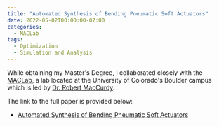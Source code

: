 ```yaml
---
title: "Automated Synthesis of Bending Pneumatic Soft Actuators"
date: 2022-05-02T00:00:00-07:00
categories:
  - MACLab
tags:
  - Optimization
  - Simulation and Analysis
---
```


While obtaining my Master's Degree, I collaborated closely with the [MACLab](https://www.matterassembly.org/), a lab located at the University of Colorado's Boulder campus which is led by [Dr. Robert MacCurdy](https://www.colorado.edu/mechanical/robert-maccurdy).



The link to the full paper is provided below:
- <a href="https://jacob-haimes.github.io/PDFs/Smith-Hainsworth-Haimes-MacCurdy_Automated-Synthesis_ROBOSOFT.pdf" target="_blank" rel="noreferrer noopener">Automated Synthesis of Bending Pneumatic Soft Actuators</a>
